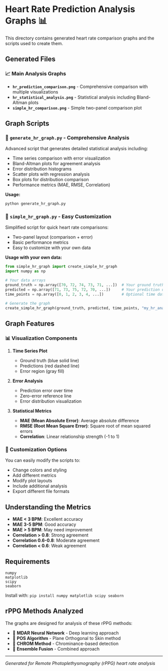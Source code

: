 # Heart Rate Prediction Analysis Graphs 📊

This directory contains generated heart rate comparison graphs and the scripts used to create them.

## Generated Files

### 📈 Main Analysis Graphs
- **`hr_prediction_comparison.png`** - Comprehensive comparison with multiple visualizations
- **`hr_statistical_analysis.png`** - Statistical analysis including Bland-Altman plots
- **`simple_hr_comparison.png`** - Simple two-panel comparison plot

## Graph Scripts

### 🔧 `generate_hr_graph.py` - Comprehensive Analysis
Advanced script that generates detailed statistical analysis including:
- Time series comparison with error visualization
- Bland-Altman plots for agreement analysis
- Error distribution histograms
- Scatter plots with regression analysis
- Box plots for distribution comparison
- Performance metrics (MAE, RMSE, Correlation)

**Usage:**
```python
python generate_hr_graph.py
```

### 🎯 `simple_hr_graph.py` - Easy Customization
Simplified script for quick heart rate comparisons:
- Two-panel layout (comparison + error)
- Basic performance metrics
- Easy to customize with your own data

**Usage with your own data:**
```python
from simple_hr_graph import create_simple_hr_graph
import numpy as np

# Your data arrays
ground_truth = np.array([70, 72, 74, 73, 71, ...])  # Your ground truth data
predicted = np.array([71, 73, 75, 72, 70, ...])     # Your prediction data
time_points = np.array([0, 1, 2, 3, 4, ...])        # Optional time data

# Generate the graph
create_simple_hr_graph(ground_truth, predicted, time_points, "my_hr_analysis.png")
```

## Graph Features

### 📊 Visualization Components

1. **Time Series Plot**
   - Ground truth (blue solid line)
   - Predictions (red dashed line)
   - Error region (gray fill)

2. **Error Analysis**
   - Prediction error over time
   - Zero-error reference line
   - Error distribution visualization

3. **Statistical Metrics**
   - **MAE (Mean Absolute Error)**: Average absolute difference
   - **RMSE (Root Mean Square Error)**: Square root of mean squared errors
   - **Correlation**: Linear relationship strength (-1 to 1)

### 🎨 Customization Options

You can easily modify the scripts to:
- Change colors and styling
- Add different metrics
- Modify plot layouts
- Include additional analysis
- Export different file formats

## Understanding the Metrics

- **MAE < 3 BPM**: Excellent accuracy
- **MAE 3-5 BPM**: Good accuracy  
- **MAE > 5 BPM**: May need improvement
- **Correlation > 0.8**: Strong agreement
- **Correlation 0.6-0.8**: Moderate agreement
- **Correlation < 0.6**: Weak agreement

## Requirements

```
numpy
matplotlib
scipy
seaborn
```

Install with: `pip install numpy matplotlib scipy seaborn`

## rPPG Methods Analyzed

The graphs are designed for analysis of these rPPG methods:
- 🧠 **MDAR Neural Network** - Deep learning approach
- 📐 **POS Algorithm** - Plane Orthogonal to Skin method
- 🎨 **CHROM Method** - Chrominance-based detection
- 🔄 **Ensemble Fusion** - Combined approach

---

*Generated for Remote Photoplethysmography (rPPG) heart rate analysis*
